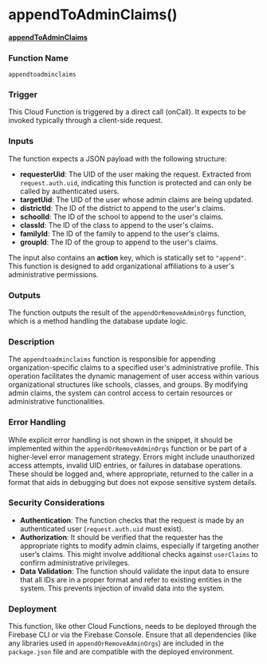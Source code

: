 # appendToAdminClaims()

#### [appendToAdminClaims](https://github.com/yeatmanlab/roar-firebase-functions/blob/main/gse-roar-admin/functions/src/index.ts#L120)

### Function Name
`appendtoadminclaims`

### Trigger
This Cloud Function is triggered by a direct call (onCall). It expects to be invoked typically through a client-side request.

### Inputs
The function expects a JSON payload with the following structure:
- **requesterUid**: The UID of the user making the request. Extracted from `request.auth.uid`, indicating this function is protected and can only be called by authenticated users.
- **targetUid**: The UID of the user whose admin claims are being updated.
- **districtId**: The ID of the district to append to the user's claims.
- **schoolId**: The ID of the school to append to the user's claims.
- **classId**: The ID of the class to append to the user's claims.
- **familyId**: The ID of the family to append to the user's claims.
- **groupId**: The ID of the group to append to the user's claims.

The input also contains an **action** key, which is statically set to `"append"`. This function is designed to add organizational affiliations to a user's administrative permissions.

### Outputs
The function outputs the result of the `appendOrRemoveAdminOrgs` function, which is a method handling the database update logic.

### Description
The `appendtoadminclaims` function is responsible for appending organization-specific claims to a specified user's administrative profile. This operation facilitates the dynamic management of user access within various organizational structures like schools, classes, and groups. By modifying admin claims, the system can control access to certain resources or administrative functionalities.

### Error Handling
While explicit error handling is not shown in the snippet, it should be implemented within the `appendOrRemoveAdminOrgs` function or be part of a higher-level error management strategy. Errors might include unauthorized access attempts, invalid UID entries, or failures in database operations. These should be logged and, where appropriate, returned to the caller in a format that aids in debugging but does not expose sensitive system details.

### Security Considerations
- **Authentication**: The function checks that the request is made by an authenticated user (`request.auth.uid` must exist).
- **Authorization**: It should be verified that the requester has the appropriate rights to modify admin claims, especially if targeting another user’s claims. This might involve additional checks against `userClaims` to confirm administrative privileges.
- **Data Validation**: The function should validate the input data to ensure that all IDs are in a proper format and refer to existing entities in the system. This prevents injection of invalid data into the system.

### Deployment
This function, like other Cloud Functions, needs to be deployed through the Firebase CLI or via the Firebase Console. Ensure that all dependencies (like any libraries used in `appendOrRemoveAdminOrgs`) are included in the `package.json` file and are compatible with the deployed environment.
